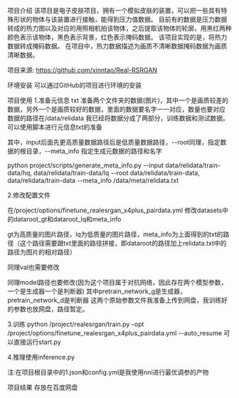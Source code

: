 项目介绍
该项目是电子皮肤项目，拥有一个模拟皮肤的装置，可以把一些具有特殊形状的物体与该装置进行接触，能得到压力值数据。
目前有的数据是压力数据转成的热力图以及对应的用照相机拍该物体，之后提取该物体的轮廓，用黑红两种颜色表示该物体，黑色表示背景，红色表示掩码数据。
该项目实现的是，将热力数据转成掩码数据。
在项目中，热力数据描述为画质不清晰数据掩码数据为画质清晰数据。

项目来源:
https://github.com/xinntao/Real-RSRGAN

环境安装
可以通过GitHub的项目进行环境的安装

项目使用
1.准备元信息 txt
准备两个文件夹的数据(图片)，其中一个是画质较差的数据，另外一个是画质较好的数据，里面的数据要名字一一对应，数量也要对应
数据的路径在/data/relidata
我已经将数据分成了两部分，训练数据和测试数据。
可以使用脚本进行元信息txt的准备

其中，input后面先更高质量数据路径后是低质量数据路径，--root同理，指定数据的根目录，--meta_info 指定生成元数据的路径和名字

 python project/scripts/generate_meta_info.py --input data/relidata/train-data/hq, data/relidata/train-data/lq --root data/relidata/train-data, data/relidata/train-data --meta_info /data/meta/relidata.txt

2.修改配置文件

在/project/options/finetune_realesrgan_x4plus_pairdata.yml
修改datasets中的dataroot_gt和dataroot_lq和meta_info

gt为高质量的图片路径，lq为低质量的图片路径，meta_info为上面得到的txt的路径（这个路径需要跟txt里面的路径拼接，即dataroot的路径加上relidata.txt中的路径为图片的相对路径）

同理val也需要修改

同理model路径也要修改(因为这个项目属于对抗网络，因此存在两个模型参数，一个是生成器一个是判断器)
其中pretrain_network_g是生成器，pretrain_network_d是判断器
这两个原始参数文件我准备上传到网盘，我训练好的参数也放网盘，路径暂定。

3.训练
python /project/realesrgan/train.py -opt /project/options/finetune_realesrgan_x4plus_pairdata.yml --auto_resume
可以直接运行start.py

4.推理使用inference.py


注:在项目根目录中的1.json和config.yml是我使用nni进行最优调参的产物

项目结果
存放在百度网盘

